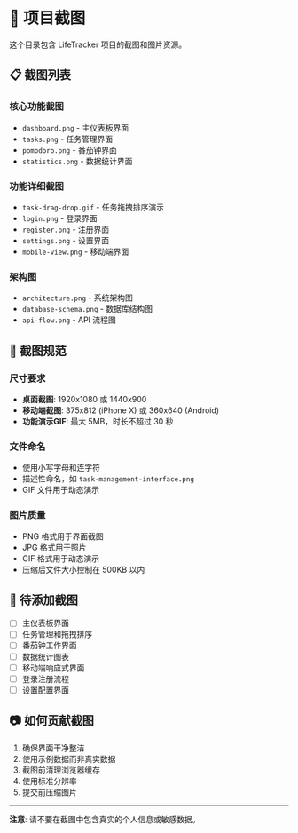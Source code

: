# 📸 项目截图

这个目录包含 LifeTracker 项目的截图和图片资源。

## 📋 截图列表

### 核心功能截图
- `dashboard.png` - 主仪表板界面
- `tasks.png` - 任务管理界面
- `pomodoro.png` - 番茄钟界面
- `statistics.png` - 数据统计界面

### 功能详细截图
- `task-drag-drop.gif` - 任务拖拽排序演示
- `login.png` - 登录界面
- `register.png` - 注册界面
- `settings.png` - 设置界面
- `mobile-view.png` - 移动端界面

### 架构图
- `architecture.png` - 系统架构图
- `database-schema.png` - 数据库结构图
- `api-flow.png` - API 流程图

## 📝 截图规范

### 尺寸要求
- **桌面截图**: 1920x1080 或 1440x900
- **移动端截图**: 375x812 (iPhone X) 或 360x640 (Android)
- **功能演示GIF**: 最大 5MB，时长不超过 30 秒

### 文件命名
- 使用小写字母和连字符
- 描述性命名，如 `task-management-interface.png`
- GIF 文件用于动态演示

### 图片质量
- PNG 格式用于界面截图
- JPG 格式用于照片
- GIF 格式用于动态演示
- 压缩后文件大小控制在 500KB 以内

## 🎯 待添加截图

- [ ] 主仪表板界面
- [ ] 任务管理和拖拽排序
- [ ] 番茄钟工作界面
- [ ] 数据统计图表
- [ ] 移动端响应式界面
- [ ] 登录注册流程
- [ ] 设置配置界面

## 📷 如何贡献截图

1. 确保界面干净整洁
2. 使用示例数据而非真实数据
3. 截图前清理浏览器缓存
4. 使用标准分辨率
5. 提交前压缩图片

---

**注意**: 请不要在截图中包含真实的个人信息或敏感数据。

